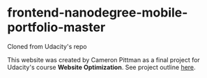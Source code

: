 # frontend-nanodegree-mobile-portfolio-master
Cloned from Udacity's repo

This website was created by Cameron Pittman as a final project for Udacity's course **Website Optimization**.  See project outline [here](https://github.com/go-0100-it/frontend-nanodegree-mobile-portfolio-master/blob/master/docs/Project%20outline.md).

